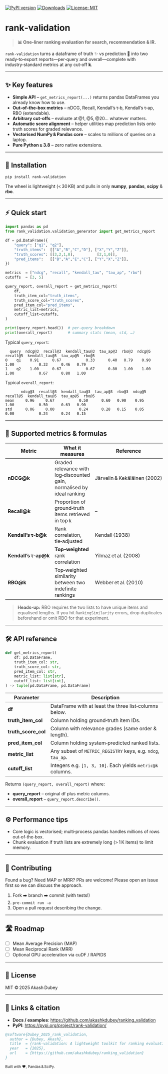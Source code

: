 [![PyPI version](https://img.shields.io/pypi/v/rank-validation?label=PyPI)](https://pypi.org/project/rank-validation/)
[![Downloads](https://static.pepy.tech/badge/rank-validation)](https://pepy.tech/project/rank-validation)
[![License: MIT](https://img.shields.io/badge/License-MIT-yellow.svg)](LICENSE)



# **rank‑validation**

> **📊 One‑liner ranking evaluation for search, recommendation & IR.**

`rank‑validation` turns a dataframe of truth ✨ *vs* prediction 🔮 into two ready‑to‑export reports—per‑query and overall—complete with industry‑standard metrics at any cut‑off **k**.

---

## ✨ Key features

- **Simple API** – `get_metrics_report(...)` returns pandas DataFrames you already know how to use.  
- **Out‑of‑the‑box metrics** – nDCG, Recall, Kendall’s τ‑b, Kendall’s τ‑ap, RBO (extendable).  
- **Arbitrary cut‑offs** – evaluate at @1, @5, @20… whatever matters.  
- **Automatic score alignment** – helper utilities map prediction lists onto truth scores for graded relevance.  
- **Vectorised NumPy & Pandas core** – scales to millions of queries on a laptop.  
- **Pure Python ≥ 3.8** – zero native extensions.

---

## 🚀 Installation

```bash
pip install rank-validation
```

The wheel is lightweight (< 30 KB) and pulls in only **numpy**, **pandas**, **scipy** & **rbo**.

---

## ⚡ Quick start

```python
import pandas as pd
from rank_validation.validation_generator import get_metrics_report

df = pd.DataFrame({
    "query": ["q1", "q2"],
    "truth_items":  [["A","B","C","D"], ["X","Y","Z"]],
    "truth_scores": [[3,2,1,0],          [2,1,0]],
    "pred_items":   [["B","A","E","C"], ["Y","X","Z"]],
})

metrics  = ["ndcg", "recall", "kendall_tau", "tau_ap", "rbo"]
cutoffs  = [3, 5]

query_report, overall_report = get_metrics_report(
    df,
    truth_item_col="truth_items",
    truth_score_col="truth_scores",
    pred_item_col="pred_items",
    metric_list=metrics,
    cutoff_list=cutoffs,
)

print(query_report.head())  # per‑query breakdown
print(overall_report)       # summary stats (mean, std, …)
```

Typical `query_report`:

```
  query  ndcg@3  recall@3  kendall_tau@3  tau_ap@3  rbo@3  ndcg@5  recall@5  kendall_tau@5  tau_ap@5  rbo@5
0    q1    0.91      0.67           0.33      0.40   0.79    0.90      1.00           0.33      0.46   0.79
1    q2    1.00      0.67           0.67      0.80   1.00    1.00      1.00           0.67      0.80   1.00
```

Typical `overall_report`:

```
       ndcg@3  recall@3  kendall_tau@3  tau_ap@3  rbo@3  ndcg@5  recall@5  kendall_tau@5  tau_ap@5  rbo@5
mean     0.96     0.67           0.50      0.60   0.90    0.95     1.00           0.50      0.63   0.90
std      0.06     0.00           0.24      0.28   0.15    0.05     0.00           0.24      0.24   0.15
```

---

## 🧮 Supported metrics & formulas

| Metric | What it measures | Reference |
| ------ | ---------------- | --------- |
| **nDCG@k** | Graded relevance with log‑discounted gain, normalised by ideal ranking | Järvelin & Kekäläinen (2002) |
| **Recall@k** | Proportion of ground‑truth items retrieved in top k | – |
| **Kendall’s τ‑b@k** | Rank correlation, tie‑adjusted | Kendall (1938) |
| **Kendall’s τ‑ap@k** | **Top‑weighted** rank correlation | Yilmaz et al. (2008) |
| **RBO@k** | Top‑weighted similarity between two indefinite rankings | Webber et al. (2010) |

> **Heads‑up:** RBO requires the two lists to have unique items and equalised lengths. If you hit `RankingSimilarity` errors, drop duplicates beforehand or omit RBO for that experiment.

---

## 🛠️ API reference

```python
def get_metrics_report(
    df: pd.DataFrame,
    truth_item_col: str,
    truth_score_col: str,
    pred_item_col: str,
    metric_list: list[str],
    cutoff_list: list[int],
) -> tuple[pd.DataFrame, pd.DataFrame]
```

| Parameter | Description |
|-----------|-------------|
| **df** | DataFrame with at least the three list‑columns below. |
| **truth_item_col** | Column holding ground‑truth item IDs. |
| **truth_score_col** | Column with relevance grades (same order & length). |
| **pred_item_col** | Column holding system‑predicted ranked lists. |
| **metric_list** | Any subset of `METRIC_REGISTRY` keys, e.g. `ndcg`, `tau_ap`. |
| **cutoff_list** | Integers e.g. `[1, 3, 10]`. Each yields `metric@k` columns. |

Returns `(query_report, overall_report)` where:

* **query_report** – original df plus metric columns.  
* **overall_report** – `query_report.describe()`.

---

## ⚙️ Performance tips

- Core logic is vectorised; multi‑process pandas handles millions of rows out‑of‑the‑box.  
- Chunk evaluation if truth lists are extremely long (> 1 K items) to limit memory.

---

## 🤝 Contributing

Found a bug? Need MAP or MRR? PRs are welcome! Please open an issue first so we can discuss the approach.

1. Fork ➡️ branch ➡️ commit (with tests!)  
2. `pre‑commit run -a`  
3. Open a pull request describing the change.

---

## 🛣️ Roadmap

- [ ] Mean Average Precision (MAP)  
- [ ] Mean Reciprocal Rank (MRR)  
- [ ] Optional GPU acceleration via cuDF / RAPIDS  

---

## 📝 License

MIT © 2025 Akash Dubey

---

## 🔗 Links & citation

- **Docs / examples**: <https://github.com/akashkdubey/ranking_validation>  
- **PyPI**: <https://pypi.org/project/rank-validation/>

```bibtex
@software{Dubey_2025_rank_validation,
  author = {Dubey, Akash},
  title  = {rank‑validation: A lightweight toolkit for ranking evaluation},
  year   = {2025},
  url    = {https://github.com/akashkdubey/ranking_validation}
}
```

<sub>Built with ❤️, Pandas & SciPy.</sub>
